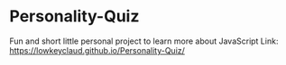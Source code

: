 # Personality-Quiz
Fun and short little personal project to learn more about JavaScript 
Link: https://lowkeyclaud.github.io/Personality-Quiz/
